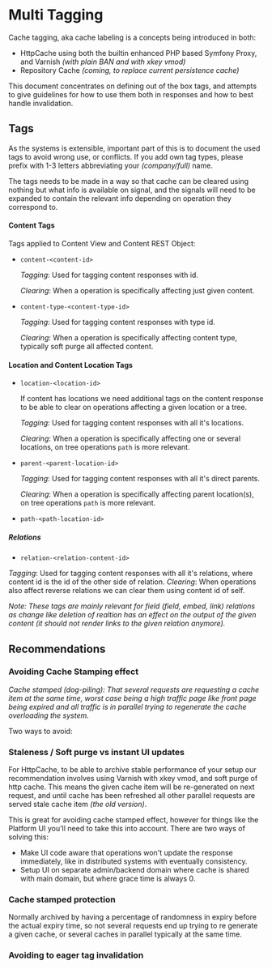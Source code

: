 # Multi Tagging


Cache tagging, aka cache labeling is a concepts being introduced in both:
- HttpCache using both the builtin enhanced PHP based Symfony Proxy, and Varnish *(with plain BAN and with xkey vmod)*
- Repository Cache *(coming, to replace current persistence cache)*

This document concentrates on defining out of the box tags, and attempts to give guidelines for how to
use them both in responses and how to best handle invalidation.

## Tags

As the systems is extensible, important part of this is to document the used tags to avoid wrong use, or conflicts.
If you add own tag types, please prefix with 1-3 letters abbreviating your *(company/full)* name.

The tags needs to be made in a way so that cache can be cleared using nothing but what info is available on signal,
and the signals will need to be expanded to contain the relevant info depending on operation they correspond to.

#### Content Tags


Tags applied to Content View and Content REST Object:

- `content-<content-id>`

    *Tagging*: Used for tagging content responses with id.
    
    *Clearing*: When a operation is specifically affecting just given content.

- `content-type-<content-type-id>`

    *Tagging*: Used for tagging content responses with type id.
    
    *Clearing*: When a operation is specifically affecting content type, typically soft purge all affected content.

#### Location and Content Location Tags


- `location-<location-id>`

    If content has locations we need additional tags on the content response to be able to clear on operations affecting a
    given location or a tree.
    
    *Tagging*: Used for tagging content responses with all it's locations.
    
    *Clearing*: When a operation is specifically affecting one or several locations, on tree operations `path` is more relevant.


- `parent-<parent-location-id>`

    *Tagging*: Used for tagging content responses with all it's direct parents.
    
    *Clearing*: When a operation is specifically affecting parent location(s), on tree operations `path` is more relevant.

- `path-<path-location-id>`

##### Relations



- `relation-<relation-content-id>`

*Tagging*: Used for tagging content responses with all it's relations, where content id is the id of the other side of relation.
*Clearing*: When operations also affect reverse relations we can clear them using content id of self.

_Note: These tags are mainly relevant for field (field, embed, link) relations as change like deletion of realtion has an
effect on the output of the given content (it should not render links to the given relation anymore)._



## Recommendations



### Avoiding Cache Stamping effect

_Cache stamped (dog-piling): That several requests are requesting a cache item at the same time, worst case being a high
traffic page like front page being expired and all traffic is in parallel trying to regenerate the cache overloading the
system._

Two ways to avoid:


### Staleness / Soft purge vs instant UI updates

For HttpCache, to be able to archive stable performance of your setup our recommendation involves using Varnish with
xkey vmod, and soft purge of http cache. This means the given cache item will be re-generated on next request, and until
cache has been refreshed all other parallel requests are served stale cache item *(the old version)*.

This is great for avoiding cache stamped effect, however for things like the Platform UI you'll need to take this into
account. There are two ways of solving this:
- Make UI code aware that operations won't update the response immediately, like in distributed systems with eventually consistency.
- Setup UI on separate admin/backend domain where cache is shared with main domain, but where grace time is always 0.

### Cache stamped protection

Normally archived by having a percentage of randomness in expiry before the actual expiry time, so not several requests
end up trying to re generate a given cache, or several caches in parallel typically at the same time.

### Avoiding to eager tag invalidation



